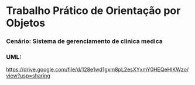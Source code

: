# Trabalho Prático de Orientação por Objetos

### Cenário: Sistema de gerenciamento de clinica medica

### UML:
https://drive.google.com/file/d/128e1wd1gxm8pL2esXYxmY0HEQeHIKWzo/view?usp=sharing